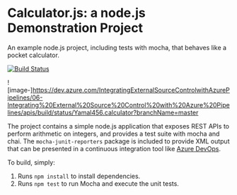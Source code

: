 Calculator.js: a node.js Demonstration Project
==============================================
An example node.js project, including tests with mocha, that behaves like
a pocket calculator.

[![Build Status](https://dev.azure.com/IntegratingExternalSourceControlwithAzurePipelines/06-Integrating%20External%20Source%20Control%20with%20Azure%20Pipelines/_apis/build/status/Yamal456.calculator?branchName=master)](https://dev.azure.com/IntegratingExternalSourceControlwithAzurePipelines/06-Integrating%20External%20Source%20Control%20with%20Azure%20Pipelines/_build/latest?definitionId=1&branchName=master)

![image-]https://dev.azure.com/IntegratingExternalSourceControlwithAzurePipelines/06-Integrating%20External%20Source%20Control%20with%20Azure%20Pipelines/apis/build/status/Yamal456.calculator?branchName=master

The project contains a simple node.js application that exposes REST APIs
to perform arithmetic on integers, and provides a test suite with mocha
and chai.  The `mocha-junit-reporters` package is included to provide XML
output that can be presented in a continuous integration tool like
[Azure DevOps](https://azure.com/devops).


To build, simply:

1. Runs `npm install` to install dependencies.
2. Runs `npm test` to run Mocha and execute the unit tests.

